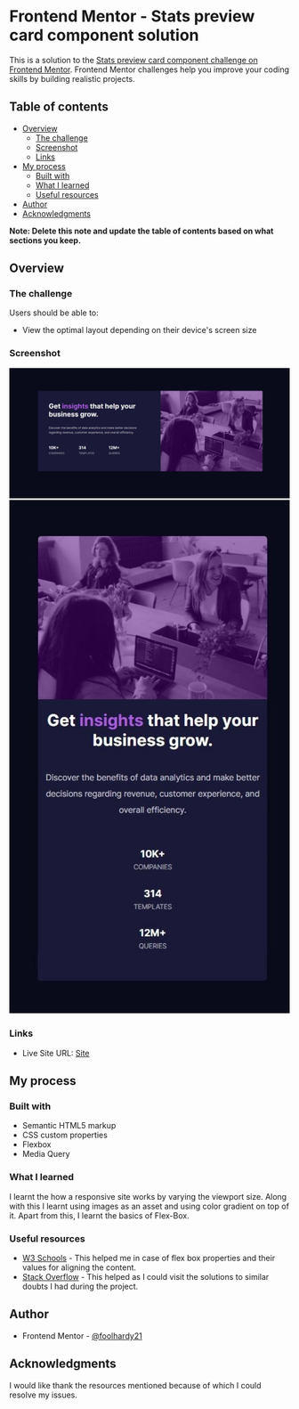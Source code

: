 # Frontend Mentor - Stats preview card component solution

This is a solution to the [Stats preview card component challenge on Frontend Mentor](https://www.frontendmentor.io/challenges/stats-preview-card-component-8JqbgoU62). Frontend Mentor challenges help you improve your coding skills by building realistic projects.

## Table of contents

- [Overview](#overview)
  - [The challenge](#the-challenge)
  - [Screenshot](#screenshot)
  - [Links](#links)
- [My process](#my-process)
  - [Built with](#built-with)
  - [What I learned](#what-i-learned)
  - [Useful resources](#useful-resources)
- [Author](#author)
- [Acknowledgments](#acknowledgments)

**Note: Delete this note and update the table of contents based on what sections you keep.**

## Overview

### The challenge

Users should be able to:

- View the optimal layout depending on their device's screen size

### Screenshot

![Desktop](./screenshots/desktop.JPG)
![Mobile](./screenshots/mobile.jpg)


### Links

- Live Site URL: [Site](https://foolhardy21.github.io/stats-preview-card-component/)

## My process

### Built with

- Semantic HTML5 markup
- CSS custom properties
- Flexbox
- Media Query

### What I learned

I learnt the how a responsive site works by varying the viewport size. Along with this I learnt using images as an asset and using color gradient on top of it. Apart from this, I learnt the basics of Flex-Box.

### Useful resources

- [W3 Schools](https://www.w3schools.com) - This helped me in case of flex box properties and their values for aligning the content.
- [Stack Overflow](https://www.stackoverflow.com) - This helped as I could visit the solutions to similar doubts I had during the project.

## Author

- Frontend Mentor - [@foolhardy21](https://www.frontendmentor.io/profile/foolhardy21)

## Acknowledgments

I would like thank the resources mentioned because of which I could resolve my issues.
